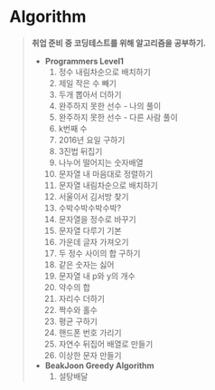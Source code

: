 # Algorithm

> **취업 준비 중 코딩테스트를 위해 알고리즘을 공부하기.**
>
> 
>
> - **Programmers Level1**
>   1. 정수 내림차순으로 배치하기
>   2. 제일 작은 수 빼기
>   3. 두개 뽑아서 더하기
>   4. 완주하지 못한 선수 - 나의 풀이
>   5. 완주하지 못한 선수 - 다른 사람 풀이
>   6. k번째 수
>   7. 2016년 요일 구하기
>   8. 3진법 뒤집기
>   9. 나누어 떨어지는 숫자배열
>   10. 문자열 내 마음대로 정렬하기
>   11. 문자열 내림차순으로 배치하기
>   12. 서울이서 김서방 찾기
>   13. 수박수박수박수박?
>   14. 문자열을 정수로 바꾸기
>   15. 문자열 다루기 기본
>   16. 가운데 글자 가져오기
>   17. 두 정수 사이의 합 구하기
>   18. 같은 숫자는 싫어
>   19. 문자열 내 p와 y의 개수
>   20. 약수의 합
>   21. 자리수 더하기
>   22. 짝수와 홀수
>   23. 평균 구하기
>   24. 핸드폰 번호 가리기
>   25. 자연수 뒤집어 배열로 만들기
>   26. 이상한 문자 만들기
> - **BeakJoon Greedy Algorithm**
>   1. 설탕배달
>
> 
>
> 

